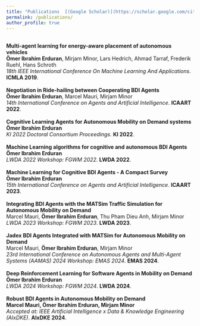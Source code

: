 ```yaml
---
title: "Publications  [(Google Scholar)](https://scholar.google.com/citations?user=i2xd0lQAAAAJ&hl=de)"
permalink: /publications/
author_profile: true
---
```

<br>
<b>Multi-agent learning for energy-aware placement of autonomous vehicles</b> <br> 
<b>Ömer Ibrahim Erduran</b>, Mirjam Minor, Lars Hedrich, Ahmad Tarraf, Frederik Ruehl, Hans Schroth<br>
<i>18th IEEE International Conference On Machine Learning And Applications</i>. <b>ICMLA 2019</b>.
<br>
<br>
<b>Negotiation in Ride-hailing between Cooperating BDI Agents</b> <br> 
<b>Ömer Ibrahim Erduran</b>, Marcel Mauri, Mirjam Minor<br>
<i>14th International Conference on Agents and Artificial Intelligence</i>. <b>ICAART 2022</b>.
<br>
<br>
<b>Cognitive Learning Agents for Autonomous Mobility on Demand systems</b> <br>
<b>Ömer Ibrahim Erduran</b> <br>
<i>KI 2022 Doctoral Consortium Proceedings</i>. <b>KI 2022</b>.
<br>
<br>
<b>Machine Learning algorithms for cognitive and autonomous BDI Agents</b> <br>
<b>Ömer Ibrahim Erduran</b> <br>
<i>LWDA 2022 Workshop: FGWM 2022</i>. <b>LWDA 2022</b>.
<br>
<br>
<b>Machine Learning for Cognitive BDI Agents - A Compact Survey</b> <br>
<b>Ömer Ibrahim Erduran</b> <br>
<i>15th International Conference on Agents and Artificial Intelligence</i>. <b>ICAART 2023</b>.
<br>
<br>
<b>Integrating BDI Agents with the MATSim Traffic Simulation for Autonomous Mobility on Demand</b> <br>
Marcel Mauri, <b>Ömer Ibrahim Erduran</b>, Thu Pham Dieu Anh, Mirjam Minor <br>
<i>LWDA 2023 Workshop: FGWM 2023</i>. <b>LWDA 2023</b>.
<br>
<br>
<b>Jadex BDI Agents Integrated with MATSim for Autonomous Mobility on Demand</b> <br>
Marcel Mauri, <b>Ömer Ibrahim Erduran</b>, Mirjam Minor <br>
<i>23rd International Conference on Autonomous Agents and Multi-Agent Systems (AAMAS) 2024 Workshop: EMAS 2024</i>. <b>EMAS 2024</b>.
<br>
<br>
<b>Deep Reinforcement Learning for Software Agents in Mobility on Demand</b> <br>
<b>Ömer Ibrahim Erduran</b> <br>
<i>LWDA 2024 Workshop: FGWM 2024</i>. <b>LWDA 2024</b>.
<br>
<br>
<b>Robust BDI Agents in Autonomous Mobility on Demand</b> <br>
<b>Marcel Mauri, Ömer Ibrahim Erduran, Mirjam Minor</b> <br>
<i>Accepted at: IEEE Artificial Intelligence x Data & Knowledge Engineering (AIxDKE)</i>. <b>AIxDKE 2024</b>.
<br>

